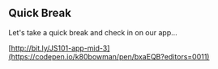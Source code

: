 ## Quick Break

Let's take a quick break and check in on our app...

[http://bit.ly/JS101-app-mid-3](https://codepen.io/k80bowman/pen/bxaEQB?editors=0011)